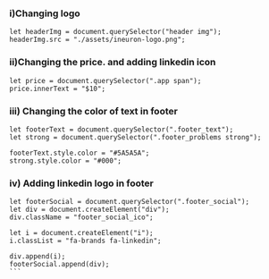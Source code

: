 ### i)Changing logo
```
let headerImg = document.querySelector("header img");
headerImg.src = "./assets/ineuron-logo.png";
```

### ii)Changing the price. and adding linkedin icon
```
let price = document.querySelector(".app span");
price.innerText = "$10";
```

### iii) Changing the color of text in footer
```
let footerText = document.querySelector(".footer_text");
let strong = document.querySelector(".footer_problems strong");
 
footerText.style.color = "#5A5A5A";
strong.style.color = "#000";
```

### iv) Adding linkedin logo in footer
````
let footerSocial = document.querySelector(".footer_social"); 
let div = document.createElement("div");
div.className = "footer_social_ico";

let i = document.createElement("i");
i.classList = "fa-brands fa-linkedin";

div.append(i);
footerSocial.append(div);
```